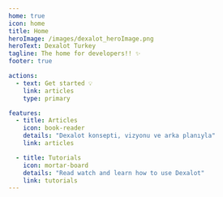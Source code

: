 ```yaml
---
home: true
icon: home
title: Home
heroImage: /images/dexalot_heroImage.png
heroText: Dexalot Turkey
tagline: The home for developers!! ✨
footer: true

actions:
  - text: Get started 💡
    link: articles
    type: primary

features:
  - title: Articles
    icon: book-reader
    details: "Dexalot konsepti, vizyonu ve arka planıyla"
    link: articles

  - title: Tutorials
    icon: mortar-board
    details: "Read watch and learn how to use Dexalot"
    link: tutorials
---
```

